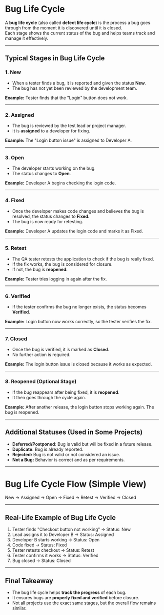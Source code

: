 # Bug Life Cycle

A **bug life cycle** (also called **defect life cycle**) is the process a bug goes through from the moment it is discovered until it is closed.  
Each stage shows the current status of the bug and helps teams track and manage it effectively.  

---

## Typical Stages in Bug Life Cycle

### 1. New
- When a tester finds a bug, it is reported and given the status **New**.  
- The bug has not yet been reviewed by the development team.

**Example:** Tester finds that the "Login" button does not work.

---

### 2. Assigned
- The bug is reviewed by the test lead or project manager.  
- It is **assigned** to a developer for fixing.

**Example:** The "Login button issue" is assigned to Developer A.

---

### 3. Open
- The developer starts working on the bug.  
- The status changes to **Open**.

**Example:** Developer A begins checking the login code.

---

### 4. Fixed
- Once the developer makes code changes and believes the bug is resolved, the status changes to **Fixed**.  
- The bug is now ready for retesting.

**Example:** Developer A updates the login code and marks it as Fixed.

---

### 5. Retest
- The QA tester retests the application to check if the bug is really fixed.  
- If the fix works, the bug is considered for closure.  
- If not, the bug is **reopened**.

**Example:** Tester tries logging in again after the fix.

---

### 6. Verified
- If the tester confirms the bug no longer exists, the status becomes **Verified**.  

**Example:** Login button now works correctly, so the tester verifies the fix.

---

### 7. Closed
- Once the bug is verified, it is marked as **Closed**.  
- No further action is required.

**Example:** The login button issue is closed because it works as expected.

---

### 8. Reopened (Optional Stage)
- If the bug reappears after being fixed, it is **reopened**.  
- It then goes through the cycle again.

**Example:** After another release, the login button stops working again. The bug is reopened.

---

## Additional Statuses (Used in Some Projects)

- **Deferred/Postponed:** Bug is valid but will be fixed in a future release.  
- **Duplicate:** Bug is already reported.  
- **Rejected:** Bug is not valid or not considered an issue.  
- **Not a Bug:** Behavior is correct and as per requirements.  

---

# Bug Life Cycle Flow (Simple View)
New → Assigned → Open → Fixed → Retest → Verified → Closed

---
## Real-Life Example of Bug Life Cycle

1. Tester finds "Checkout button not working" → Status: New  
2. Lead assigns it to Developer B → Status: Assigned  
3. Developer B starts working → Status: Open  
4. Code fixed → Status: Fixed  
5. Tester retests checkout → Status: Retest  
6. Tester confirms it works → Status: Verified  
7. Bug closed → Status: Closed  

---

## Final Takeaway

- The bug life cycle helps **track the progress** of each bug.  
- It ensures bugs are **properly fixed and verified** before closure.  
- Not all projects use the exact same stages, but the overall flow remains similar.  

